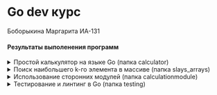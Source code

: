 # Go dev курс
Боборыкина Маргарита ИА-131
#### Результаты выполенения программ
<details><summary>Простой калькулятор на языке Go (папка calculator)</summary>
  
  <img src = "https://github.com/MargQ/Go_dev_YADRO/tree/main/calculator/src/calc.png">
</details>

<details><summary>Поиск наибольшего k-го элемента в массиве (папка slays_arrays)</summary>
  <img src = "">
</details>

<details><summary>Использование сторонних модулей (папка calculationmodule)</summary>
  <img src = "">
</details>


<details><summary>Тестирование и линтинг в Go (папка testing)</summary>
  <img src = "https://github.com/MargQ/Go_dev_YADRO/tree/main/testing/src/db.png">
  
  <img src = "https://github.com/MargQ/Go_dev_YADRO/tree/main/testing/src/wifi.png">
</details>



